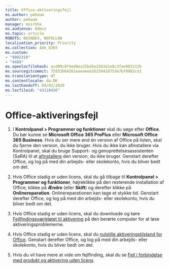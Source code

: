 ```yaml
---
title: Office-aktiveringsfejl
ms.author: pebaum
author: pebaum
manager: mnirkhe
ms.audience: Admin
ms.topic: article
ROBOTS: NOINDEX, NOFOLLOW
localization_priority: Priority
ms.collection: Adm_O365
ms.custom:
- "9002310"
- "4489"
ms.openlocfilehash: acd99c8f4ed9ea25bd5e15b161e8c3fae083112b
ms.sourcegitcommit: 75553b64261eaeaeee16259410753e7bf8982ca1
ms.translationtype: HT
ms.contentlocale: da-DK
ms.lasthandoff: 04/02/2020
ms.locfileid: "43118416"
---
```

# <a name="office-activation-errors"></a>Office-aktiveringsfejl

1. I **Kontrolpanel > Programmer og funktioner** skal du søge efter **Office**. Du bør kunne se **Microsoft Office 365 ProPlus** eller **Microsoft Office 365 Business**. Hvis du ser mere end én version af Office på listen, skal du fjerne den version, du ikke bruger. Hvis du ikke kan afinstallere via Kontrolpanel, skal du bruge Support- og genoprettelsesassistenten (SaRA) til at [afinstallere](https://aka.ms/SARA-OfficeUninstall-Alchemy) den version, du ikke bruger. Genstart derefter Office, og log på med din arbejds- eller skolekonto, hvis du bliver bedt om det. 

2. Hvis Office stadig er uden licens, skal du gå tilbage til **Kontrolpanel > Programmer og funktioner**, højreklikke på den resterende installation af Office, klikke på **Ændre** (eller **Skift**) og derefter klikke på **Onlinereparation**. Onlinereparationen kan tage et stykke tid. Genstart derefter Office, og log på med din arbejds- eller skolekonto, hvis du bliver bedt om det. 

3. Hvis Office stadig er uden licens, skal du downloade og køre [Fejlfindingsværktøjet til aktivering](https://aka.ms/SARA-OfficeActivation-Alchemy) på den berørte computer for at løse aktiveringsproblemerne. 

4. Hvis Office stadig er uden licens, skal du [nulstille aktiveringstilstand for Office](https://docs.microsoft.com/da-DK/office365/troubleshoot/activation/reset-office-365-proplus-activation-state). Genstart derefter Office, og log på med din arbejds- eller skolekonto, hvis du bliver bedt om det.  

5. Hvis du vil have mere at vide om fejlfinding, skal du se [Fejl i forbindelse med produkt og aktivering uden licens](https://support.office.com/article/unlicensed-product-and-activation-errors-in-office-0d23d3c0-c19c-4b2f-9845-5344fedc4380).
